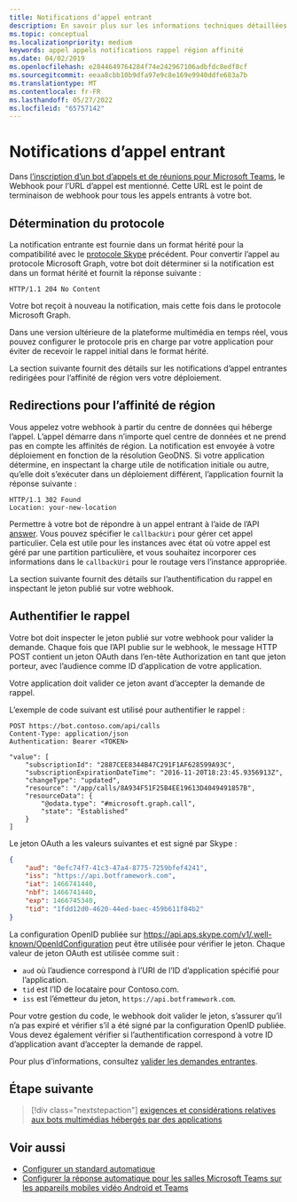 ```yaml
---
title: Notifications d’appel entrant
description: En savoir plus sur les informations techniques détaillées sur la gestion des notifications à partir d’appels entrants, la redirection et l’authentification des appels à l’aide d’exemples de code
ms.topic: conceptual
ms.localizationpriority: medium
keywords: appel appels notifications rappel région affinité
ms.date: 04/02/2019
ms.openlocfilehash: e2844649764284f74e242967106adbfdc8edf8cf
ms.sourcegitcommit: eeaa8cbb10b9dfa97e9c8e169e9940ddfe683a7b
ms.translationtype: MT
ms.contentlocale: fr-FR
ms.lasthandoff: 05/27/2022
ms.locfileid: "65757142"
---
```

# <a name="incoming-call-notifications"></a>Notifications d’appel entrant

Dans [l’inscription d’un bot d’appels et de réunions pour Microsoft Teams](./registering-calling-bot.md#create-new-bot-or-add-calling-capabilities), le Webhook pour l’URL d’appel est mentionné. Cette URL est le point de terminaison de webhook pour tous les appels entrants à votre bot.

## <a name="protocol-determination"></a>Détermination du protocole

La notification entrante est fournie dans un format hérité pour la compatibilité avec le [protocole Skype](/azure/bot-service/dotnet/bot-builder-dotnet-real-time-media-concepts?view=azure-bot-service-3.0&preserve-view=true) précédent. Pour convertir l’appel au protocole Microsoft Graph, votre bot doit déterminer si la notification est dans un format hérité et fournit la réponse suivante :

```http
HTTP/1.1 204 No Content
```

Votre bot reçoit à nouveau la notification, mais cette fois dans le protocole Microsoft Graph.

Dans une version ultérieure de la plateforme multimédia en temps réel, vous pouvez configurer le protocole pris en charge par votre application pour éviter de recevoir le rappel initial dans le format hérité.

La section suivante fournit des détails sur les notifications d’appel entrantes redirigées pour l’affinité de région vers votre déploiement.

## <a name="redirects-for-region-affinity"></a>Redirections pour l’affinité de région

Vous appelez votre webhook à partir du centre de données qui héberge l’appel. L’appel démarre dans n’importe quel centre de données et ne prend pas en compte les affinités de région. La notification est envoyée à votre déploiement en fonction de la résolution GeoDNS. Si votre application détermine, en inspectant la charge utile de notification initiale ou autre, qu’elle doit s’exécuter dans un déploiement différent, l’application fournit la réponse suivante :

```http
HTTP/1.1 302 Found
Location: your-new-location
```

Permettre à votre bot de répondre à un appel entrant à l’aide de l’API [answer](/graph/api/call-answer?view=graph-rest-1.0&tabs=http&preserve-view=true). Vous pouvez spécifier le `callbackUri` pour gérer cet appel particulier. Cela est utile pour les instances avec état où votre appel est géré par une partition particulière, et vous souhaitez incorporer ces informations dans le `callbackUri` pour le routage vers l’instance appropriée.

La section suivante fournit des détails sur l’authentification du rappel en inspectant le jeton publié sur votre webhook.

## <a name="authenticate-the-callback"></a>Authentifier le rappel

Votre bot doit inspecter le jeton publié sur votre webhook pour valider la demande. Chaque fois que l’API publie sur le webhook, le message HTTP POST contient un jeton OAuth dans l’en-tête Authorization en tant que jeton porteur, avec l’audience comme ID d’application de votre application.

Votre application doit valider ce jeton avant d’accepter la demande de rappel.

L’exemple de code suivant est utilisé pour authentifier le rappel :

```http
POST https://bot.contoso.com/api/calls
Content-Type: application/json
Authentication: Bearer <TOKEN>

"value": [
    "subscriptionId": "2887CEE8344B47C291F1AF628599A93C",
    "subscriptionExpirationDateTime": "2016-11-20T18:23:45.9356913Z",
    "changeType": "updated",
    "resource": "/app/calls/8A934F51F25B4EE19613D4049491857B",
    "resourceData": {
        "@odata.type": "#microsoft.graph.call",
        "state": "Established"
    }
]
```

Le jeton OAuth a les valeurs suivantes et est signé par Skype :

```json
{
    "aud": "0efc74f7-41c3-47a4-8775-7259bfef4241",
    "iss": "https://api.botframework.com",
    "iat": 1466741440,
    "nbf": 1466741440,
    "exp": 1466745340,
    "tid": "1fdd12d0-4620-44ed-baec-459b611f84b2"
}
```

La configuration OpenID publiée sur <https://api.aps.skype.com/v1/.well-known/OpenIdConfiguration> peut être utilisée pour vérifier le jeton. Chaque valeur de jeton OAuth est utilisée comme suit :

* `aud` où l’audience correspond à l’URI de l’ID d’application spécifié pour l’application.
* `tid` est l’ID de locataire pour Contoso.com.
* `iss` est l’émetteur du jeton, `https://api.botframework.com`.

Pour votre gestion du code, le webhook doit valider le jeton, s’assurer qu’il n’a pas expiré et vérifier s’il a été signé par la configuration OpenID publiée. Vous devez également vérifier si l’authentification correspond à votre ID d’application avant d’accepter la demande de rappel.

Pour plus d’informations, consultez [valider les demandes entrantes](https://github.com/microsoftgraph/microsoft-graph-comms-samples/blob/master/Samples/Common/Sample.Common/Authentication/AuthenticationProvider.cs).

## <a name="next-step"></a>Étape suivante

> [!div class="nextstepaction"]
> [exigences et considérations relatives aux bots multimédias hébergés par des applications](~/bots/calls-and-meetings/requirements-considerations-application-hosted-media-bots.md)

## <a name="see-also"></a>Voir aussi

* [Configurer un standard automatique](/microsoftteams/create-a-phone-system-auto-attendant)
* [Configurer la réponse automatique pour les salles Microsoft Teams sur les appareils mobiles vidéo Android et Teams](/microsoftteams/set-up-auto-answer-on-teams-android)